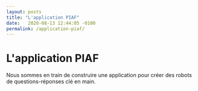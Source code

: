 ```yaml
---
layout: posts
title: "L'application PIAF"
date:   2020-08-13 12:44:05 -0100
permalink: /application-piaf/
---
```


# L'application PIAF

Nous sommes en train de construire une application pour créer des robots de questions-réponses clé en main. 
